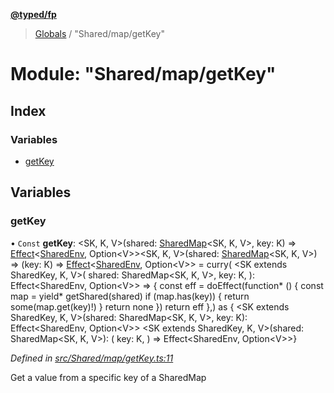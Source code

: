 **[@typed/fp](../README.md)**

> [Globals](../globals.md) / "Shared/map/getKey"

# Module: "Shared/map/getKey"

## Index

### Variables

* [getKey](_shared_map_getkey_.md#getkey)

## Variables

### getKey

• `Const` **getKey**: \<SK, K, V>(shared: [SharedMap](../interfaces/_shared_map_sharedmap_.sharedmap.md)\<SK, K, V>, key: K) => [Effect](_effect_effect_.effect.md)\<[SharedEnv](../interfaces/_shared_core_services_sharedenv_.sharedenv.md), Option\<V>>\<SK, K, V>(shared: [SharedMap](../interfaces/_shared_map_sharedmap_.sharedmap.md)\<SK, K, V>) => (key: K) => [Effect](_effect_effect_.effect.md)\<[SharedEnv](../interfaces/_shared_core_services_sharedenv_.sharedenv.md), Option\<V>> = curry( \<SK extends SharedKey, K, V>( shared: SharedMap\<SK, K, V>, key: K, ): Effect\<SharedEnv, Option\<V>> => { const eff = doEffect(function* () { const map = yield* getShared(shared) if (map.has(key)) { return some(map.get(key)!) } return none }) return eff },) as { \<SK extends SharedKey, K, V>(shared: SharedMap\<SK, K, V>, key: K): Effect\<SharedEnv, Option\<V>> \<SK extends SharedKey, K, V>(shared: SharedMap\<SK, K, V>): ( key: K, ) => Effect\<SharedEnv, Option\<V>>}

*Defined in [src/Shared/map/getKey.ts:11](https://github.com/TylorS/typed-fp/blob/ac98ca1/src/Shared/map/getKey.ts#L11)*

Get a value from a specific key of a SharedMap

